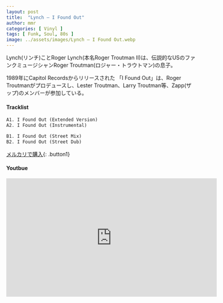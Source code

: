 ```yaml
---
layout: post
title:  "Lynch – I Found Out"
author: mmr
categories: [ Vinyl ]
tags: [ Funk, Soul, 80s ]
image: ../assets/images/Lynch – I Found Out.webp
---
```


Lynch(リンチ)ことRoger Lynch(本名Roger Troutman II)は、伝説的なUSのファンクミュージシャンRoger Troutman(ロジャー・トラウトマン)の息子。

1989年にCapitol Recordsからリリースされた 「I Found Out」は、Roger Troutmanがプロデュースし、Lester Troutman、Larry Troutman等、Zapp(ザップ)のメンバーが参加している。


#### Tracklist
```md
A1. I Found Out (Extended Version)
A2. I Found Out (Instrumental)

B1. I Found Out (Street Mix)
B2. I Found Out (Street Dub)
```

[メルカリで購入](https://jp.mercari.com/item/m72415374434?afid=6142608987){: .button1}

#### Youtbue
<iframe width="560" height="315" src="https://www.youtube.com/embed/4Odqnfn_N2E?si=ERXfau9ZelQkekqe" title="YouTube video player" frameborder="0" allow="accelerometer; autoplay; clipboard-write; encrypted-media; gyroscope; picture-in-picture; web-share" referrerpolicy="strict-origin-when-cross-origin" allowfullscreen></iframe>